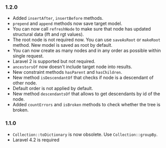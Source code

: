 ### 1.2.0

*   Added `insertAfter`, `insertBefore` methods.
*   `prepend` and `append` methods now save target model.
*   You can now call `refreshNode` to make sure that node has updated structural
    data (lft and rgt values).
*   The root node is not required now. You can use `saveAsRoot` or `makeRoot` method.
    New model is saved as root by default.
*   You can now create as many nodes and in any order as possible within single 
    request.
*   Laravel 2 is supported but not required.
*   `ancestorsOf` now doesn't include target node into results.
*   New constraint methods `hasParent` and `hasChildren`.
*   New method `isDescendantOf` that checks if node is a descendant of other node.
*   Default order is not applied by default.
*   New method `descendantsOf` that allows to get descendants by id of the node.
*   Added `countErrors` and `isBroken` methods to check whether the tree is broken.

### 1.1.0

*   `Collection::toDictionary` is now obsolete. Use `Collection::groupBy`.
*   Laravel 4.2 is required